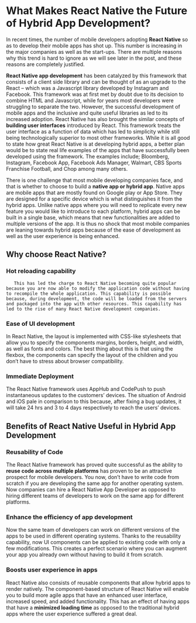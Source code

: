 # What Makes React Native the Future of Hybrid App Development?

In recent times, the number of mobile developers adopting **React Native** so as to develop their mobile apps has shot up. This number is increasing in the major companies as well as the start-ups. There are multiple reasons why this trend is hard to ignore as we will see later in the post, and these reasons are completely justified. 

**React Native app development** has been catalyzed by this framework that consists of a client side library and can be thought of as an upgrade to the React – which was a Javascript library developed by Instagram and Facebook. This framework was at first met by doubt due to its decision to combine HTML and Javascript, while for years most developers were struggling to separate the two. However, the successful development of mobile apps and the inclusive and quite useful libraries as led to its increased adoption.
React Native has also brought the similar concepts of **building user interfaces** introduced by React. This framework treats the user interface as a function of data which has led to simplicity while still being technologically superior to most other frameworks.
While it is all good to state how great React Native is at developing hybrid apps, a better plan would be to state real life examples of the apps that have successfully been developed using the framework. The examples include; Bloomberg, Instagram, Facebook App, Facebook Ads Manager, Walmart, CBS Sports Franchise Football, and Chop among many others. 

There is one challenge that most mobile developing companies face, and that is whether to choose to build a **native app or hybrid app**. Native apps are mobile apps that are mostly found on Google play or App Store. They are designed for a specific device which is what distinguishes it from the hybrid apps. Unlike native apps where you will need to replicate every new feature you would like to introduce to each platform, hybrid apps can be built in a single base, which means that new functionalities are added to multiple versions of the app. It is thus no shock that most mobile companies are leaning towards hybrid apps because of the ease of development as well as the user experience is being enhanced.  
  
## Why choose React Native?
### Hot reloading capability
       This has led the charge to React Native becoming quite popular because you are now able to modify the application code without having to recompile the whole application. This capability is possible because, during development, the code will be loaded from the servers and packaged into the app with other resources. This capability has led to the rise of many React Native development companies.
### Ease of UI development     
 In React Native, the layout is implemented with CSS-like stylesheets that allow you to specify the components margins, borders, height, and width, as well as fonts and colors. The best thing about this is that using the flexbox, the components can specify the layout of the children and you don’t have to stress about browser compatibility.
### Immediate Deployment
The React Native framework uses AppHub and CodePush to push instantaneous updates to the customers’ devices. The situation of Android and iOS pale in comparison to this because, after fixing a bug updates, it will take 24 hrs and 3 to 4 days respectively to reach the users’ devices.  
  
## Benefits of React Native Useful in Hybrid App Development 
### Reusability of Code    
 The React Native framework has proved quite successful as the ability to **reuse code across multiple platforms** has proven to be an attractive prospect for mobile developers. You now, don’t have to write code from scratch if you are developing the same app for another operating system. Now companies can hire a React Native App Developer as opposed to hiring different teams of developers to work on the same app for different platforms. 
### Enhance the efficiency of app development
Now the same team of developers can work on different versions of the apps to be used in different operating systems. Thanks to the reusability capability, now UI components can be applied to existing code with only a few modifications. This creates a perfect scenario where you can augment your app you already own without having to build it from scratch.  
### Boosts user experience in apps
React Native also consists of reusable components that allow hybrid apps to render natively. The component-based structure of React Native will enable you to build more agile apps that have an enhanced user interface, increased speed, and added functionality. This has an effect of having apps that have a **minimized loading time** as opposed to the traditional hybrid apps where the user experience suffered a great deal.
       
    
